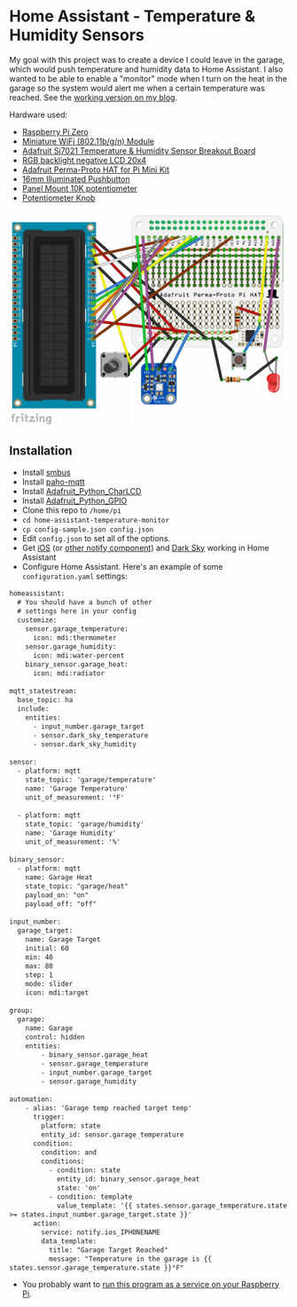 # Home Assistant - Temperature & Humidity Sensors
My goal with this project was to create a device I could leave in the garage, which would push temperature and humidity data to Home Assistant. I also wanted to be able to enable a "monitor" mode when I turn on the heat in the garage so the system would alert me when a certain temperature was reached. See the [working version on my blog](https://nickmomrik.com/2017/01/13/garage-temperature-sensor-monitor/).

Hardware used:
* [Raspberry Pi Zero](https://www.adafruit.com/products/2885)
* [Miniature WiFi (802.11b/g/n) Module](https://www.adafruit.com/products/814)
* [Adafruit Si7021 Temperature & Humidity Sensor Breakout Board](https://www.adafruit.com/product/3251)
* [RGB backlight negative LCD 20x4](https://www.adafruit.com/products/498)
* [Adafruit Perma-Proto HAT for Pi Mini Kit](https://www.adafruit.com/products/2310)
* [16mm Illuminated Pushbutton](https://www.adafruit.com/products/1477)
* [Panel Mount 10K potentiometer](https://www.adafruit.com/products/562)
* [Potentiometer Knob](https://www.adafruit.com/products/2048)

![Home Assistant Temperature Monitor Fritzing](./home-assistant-temperature-monitor-fritzing.png?raw=true "Home Assistant Temperature Monitor Fritzing")

## Installation

* Install [smbus](https://pypi.python.org/pypi/smbus-cffi/0.5.1)
* Install [paho-mqtt](https://pypi.python.org/pypi/paho-mqtt)
* Install [Adafruit_Python_CharLCD](https://github.com/adafruit/Adafruit_Python_CharLCD)
* Install [Adafruit_Python_GPIO](https://github.com/adafruit/Adafruit_Python_GPIO)
* Clone this repo to `/home/pi`
* `cd home-assistant-temperature-monitor`
* `cp config-sample.json config.json`
* Edit `config.json` to set all of the options.
* Get [iOS](https://home-assistant.io/docs/ecosystem/ios/) (or [other notify component](https://home-assistant.io/components/notify/)) and [Dark Sky](https://home-assistant.io/components/sensor.darksky/) working in Home Assistant
* Configure Home Assistant. Here's an example of some `configuration.yaml` settings:

```
homeassistant:
  # You should have a bunch of other
  # settings here in your config
  customize:
    sensor.garage_temperature:
      icon: mdi:thermometer
    sensor.garage_humidity:
      icon: mdi:water-percent
	binary_sensor.garage_heat:
	  icon: mdi:radiator

mqtt_statestream:
  base_topic: ha
  include:
    entities:
      - input_number.garage_target
      - sensor.dark_sky_temperature
      - sensor.dark_sky_humidity

sensor:
  - platform: mqtt
    state_topic: 'garage/temperature'
    name: 'Garage Temperature'
    unit_of_measurement: '°F'

  - platform: mqtt
    state_topic: 'garage/humidity'
    name: 'Garage Humidity'
    unit_of_measurement: '%'

binary_sensor:
  - platform: mqtt
    name: Garage Heat
    state_topic: "garage/heat"
    payload_on: "on"
    payload_off: "off"

input_number:
  garage_target:
    name: Garage Target
    initial: 60
    min: 40
    max: 80
    step: 1
    mode: slider
    icon: mdi:target

group:
  garage:
    name: Garage
    control: hidden
    entities:
        - binary_sensor.garage_heat
        - sensor.garage_temperature
        - input_number.garage_target
        - sensor.garage_humidity

automation:
	- alias: 'Garage temp reached target temp'
	  trigger:
	    platform: state
		entity_id: sensor.garage_temperature
	  condition:
	    condition: and
		conditions:
  		  - condition: state
		    entity_id: binary_sensor.garage_heat
			state: 'on'
  		  - condition: template
		    value_template: '{{ states.sensor.garage_temperature.state >= states.input_number.garage_target.state }}'
	  action:
	    service: notify.ios_IPHONENAME
		data_template:
  		  title: "Garage Target Reached"
  		  message: "Temperature in the garage is {{ states.sensor.garage_temperature.state }}°F"

```
* You probably want to [run this program as a service on your Raspberry Pi](http://www.diegoacuna.me/how-to-run-a-script-as-a-service-in-raspberry-pi-raspbian-jessie/).
